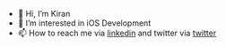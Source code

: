 - 👋 Hi, I’m Kiran
- 👀 I’m interested in iOS Development
- 📫 How to reach me  via [linkedin](https://www.linkedin.com/in/kiran-gurung/) and twitter via  [twitter]([https://twitter.com/nirantarsdc])
<!---
KiranJungGurung/KiranJungGurung is a ✨ special ✨ repository because its `README.md` (this file) appears on your GitHub profile.
You can click the Preview link to take a look at your changes.
--->

